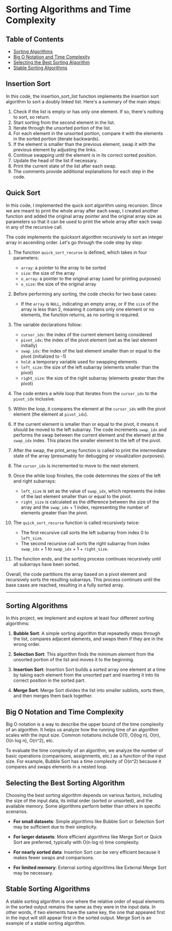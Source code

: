 # Sorting Algorithms and Time Complexity

## Table of Contents
- [Sorting Algorithms](#sorting-algorithms)
- [Big O Notation and Time Complexity](#big-o-notation-and-time-complexity)
- [Selecting the Best Sorting Algorithm](#selecting-the-best-sorting-algorithm)
- [Stable Sorting Algorithms](#stable-sorting-algorithms)

## **Insertion Sort**

In this code, the insertion_sort_list function implements the insertion sort algorithm to sort a doubly linked list. Here's a summary of the main steps:

1. Check if the list is empty or has only one element. If so, there's nothing to sort, so return.
2. Start sorting from the second element in the list.
3. Iterate through the unsorted portion of the list.
4. For each element in the unsorted portion, compare it with the elements in the sorted portion (iterate backwards).
5. If the element is smaller than the previous element, swap it with the previous element by adjusting the links.
6. Continue swapping until the element is in its correct sorted position.
7. Update the head of the list if necessary.
8. Print the current state of the list after each swap.
9. The comments provide additional explanations for each step in the code.

## **Quick Sort**

In this code, I implemented the quick sort algorithm using recursion. SInce we are meant to print the whole array after each swap, I created another function and added the original array pointer and the original array size as parameters so that it can be used to print the whole array after each swap in any of the recursive call.

The code implements the quicksort algorithm recursively to sort an integer array in ascending order. Let's go through the code step by step:

1. The function `quick_sort_recurse` is defined, which takes in four parameters:

   * `array`: a pointer to the array to be sorted
   * `size`: the size of the array
   * `o_array`: a pointer to the original array (used for printing purposes)
   * `o_size`: the size of the original array

2. Before performing any sorting, the code checks for two base cases:

   * If the `array` is `NULL`, indicating an empty array, or if the `size` of the array is less than 2, meaning it contains only one element or no elements, the function returns, as no sorting is required.

3. The variable declarations follow:

    * `cursor_idx`: the index of the current element being considered
    * `pivot_idx`: the index of the pivot element (set as the last element initially)
    * `swap_idx`: the index of the last element smaller than or equal to the pivot (initialized to -1)
    * `hold`: a temporary variable used for swapping elements
    * `left_size`: the size of the left subarray (elements smaller than the pivot)
    * `right_size`: the size of the right subarray (elements greater than the pivot)

4. The code enters a while loop that iterates from the `cursor_idx` to the `pivot_idx` inclusive.

5. Within the loop, it compares the element at the `cursor_idx` with the pivot element (the element at `pivot_idx`).

6. If the current element is smaller than or equal to the pivot, it means it should be moved to the left subarray. The code increments `swap_idx` and performs the swap between the current element and the element at the `swap_idx` index. This places the smaller element to the left of the pivot.

7. After the swap, the print_array function is called to print the intermediate state of the array (presumably for debugging or visualization purposes).

8. The `cursor_idx` is incremented to move to the next element.

9. Once the while loop finishes, the code determines the sizes of the left and right subarrays:

    * `left_size` is set as the value of `swap_idx`, which represents the index of the last element smaller than or equal to the pivot.
    * `right_size` is calculated as the difference between the size of the array and the `swap_idx` + 1 index, representing the number of elements greater than the pivot.

10. The `quick_sort_recurse` function is called recursively twice:

    * The first recursive call sorts the left subarray from index 0 to `left_size`.
    * The second recursive call sorts the right subarray from index `swap_idx` + 1 to `swap_idx` + 1 + `right_size`.

11. The function ends, and the sorting process continues recursively until all subarrays have been sorted.

Overall, the code partitions the array based on a pivot element and recursively sorts the resulting subarrays. This process continues until the base cases are reached, resulting in a fully sorted array.


---

## Sorting Algorithms

In this project, we implement and explore at least four different sorting algorithms:

1. **Bubble Sort**: A simple sorting algorithm that repeatedly steps through the list, compares adjacent elements, and swaps them if they are in the wrong order.

2. **Selection Sort**: This algorithm finds the minimum element from the unsorted portion of the list and moves it to the beginning.

3. **Insertion Sort**: Insertion Sort builds a sorted array one element at a time by taking each element from the unsorted part and inserting it into its correct position in the sorted part.

4. **Merge Sort**: Merge Sort divides the list into smaller sublists, sorts them, and then merges them back together.

## Big O Notation and Time Complexity

Big O notation is a way to describe the upper bound of the time complexity of an algorithm. It helps us analyze how the running time of an algorithm scales with the input size. Common notations include O(1), O(log n), O(n), O(n log n), O(n^2), etc.

To evaluate the time complexity of an algorithm, we analyze the number of basic operations (comparisons, assignments, etc.) as a function of the input size. For example, Bubble Sort has a time complexity of O(n^2) because it compares and swaps elements in a nested loop.

## Selecting the Best Sorting Algorithm

Choosing the best sorting algorithm depends on various factors, including the size of the input data, its initial order (sorted or unsorted), and the available memory. Some algorithms perform better than others in specific scenarios.

- **For small datasets**: Simple algorithms like Bubble Sort or Selection Sort may be sufficient due to their simplicity.

- **For larger datasets**: More efficient algorithms like Merge Sort or Quick Sort are preferred, typically with O(n log n) time complexity.

- **For nearly sorted data**: Insertion Sort can be very efficient because it makes fewer swaps and comparisons.

- **For limited memory**: External sorting algorithms like External Merge Sort may be necessary.

## Stable Sorting Algorithms

A stable sorting algorithm is one where the relative order of equal elements in the sorted output remains the same as they were in the input data. In other words, if two elements have the same key, the one that appeared first in the input will still appear first in the sorted output. Merge Sort is an example of a stable sorting algorithm.



